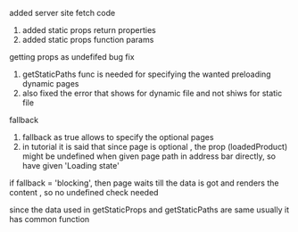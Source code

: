 added server site fetch code

1. added static props return properties
2. added static props function params

getting props as undefifed bug fix

1. getStaticPaths func is needed for
   specifying the wanted preloading dynamic pages
2. also fixed the error that shows for dynamic file and not shiws for static file

fallback

1. fallback as true allows to specify the optional pages
2. in tutorial it is said that since page is optional , the prop (loadedProduct) might be undefined when given page path in address bar directly, so have given 'Loading state'

if fallback = 'blocking', then page waits till the data is got and renders the content , so no undefined check needed

since the data used in getStaticProps and getStaticPaths are same usually it has common function
